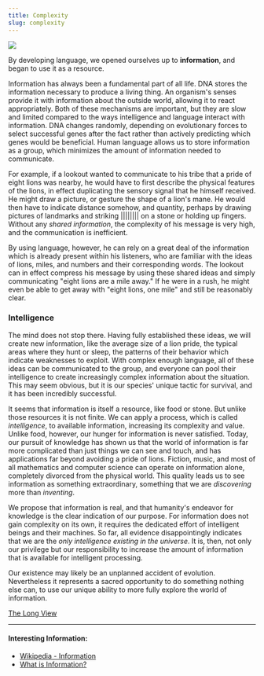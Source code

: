 ```yaml
---
title: Complexity
slug: complexity
---
```


<img className="flush" src="/image/complex.sm.jpg" data-source=" Michael Heiss - Flickr" data-link="https://secure.flickr.com/photos/michaelheiss/3090102907" data-license="https://creativecommons.org/licenses/by-nc-sa/2.0/" />

By developing language, we opened ourselves up to **information**, and began to use it as a resource.

Information has always been a fundamental part of all life. DNA stores the information necessary to produce a living thing. An organism's senses provide it with information about the outside world, allowing it to react appropriately. Both of these mechanisms are important, but they are slow and limited compared to the ways intelligence and language interact with information. DNA changes randomly, depending on evolutionary forces to select successful genes after the fact rather than actively predicting which genes would be beneficial. Human language allows us to store information as a group, which minimizes the amount of information needed to communicate.

For example, if a lookout wanted to communicate to his tribe that a pride of eight lions was nearby, he would have to first describe the physical features of the lions, in effect duplicating the sensory signal that he himself received. He might draw a picture, or gesture the shape of a lion's mane. He would then have to indicate distance somehow, and quantity, perhaps by drawing pictures of landmarks and striking |||||||| on a stone or holding up fingers. Without any _shared information_, the complexity of his message is very high, and the communication is inefficient.

By using language, however, he can rely on a great deal of the information which is already present within his listeners, who are familiar with the ideas of lions, miles, and numbers and their corresponding words. The lookout can in effect compress his message by using these shared ideas and simply communicating "eight lions are a mile away." If he were in a rush, he might even be able to get away with "eight lions, one mile" and still be reasonably clear.

### Intelligence

The mind does not stop there. Having fully established these ideas, we will create new information, like the average size of a lion pride, the typical areas where they hunt or sleep, the patterns of their behavior which indicate weaknesses to exploit. With complex enough language, all of these ideas can be communicated to the group, and everyone can pool their intelligence to create increasingly complex information about the situation. This may seem obvious, but it is our species' unique tactic for survival, and it has been incredibly successful.

It seems that information is itself a resource, like food or stone. But unlike those resources it is not finite. We can apply a process, which is called _intelligence_, to available information, increasing its complexity and value. Unlike food, however, our hunger for information is never satisfied. Today, our pursuit of knowledge has shown us that the world of information is far more complicated than just things we can see and touch, and has applications far beyond avoiding a pride of lions. Fiction, music, and most of all mathematics and computer science can operate on information alone, completely divorced from the physical world. This quality leads us to see information as something extraordinary, something that we are _discovering_ more than _inventing_.

We propose that information is real, and that humanity's endeavor for knowledge is the clear indication of our purpose. For information does not gain complexity on its own, it requires the dedicated effort of intelligent beings and their machines. So far, all evidence disappointingly indicates that we are the _only intelligence existing in the universe_. It is, then, not only our privilege but our responsibility to increase the amount of information that is available for intelligent processing.

Our existence may likely be an unplanned accident of evolution. Nevertheless it represents a sacred opportunity to do something nothing else can, to use our unique ability to more fully explore the world of information.

<a href="/read/long-view" className="next">The Long View</a>

---

#### Interesting Information:

- [Wikipedia - Information](https://en.wikipedia.org/wiki/Information)
- [What is Information?](http://www.sveiby.com/articles/Information.html)
